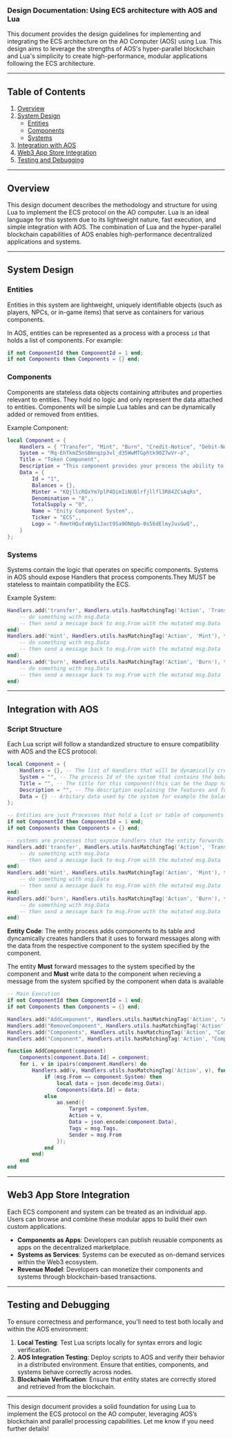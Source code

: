 ### Design Documentation: Using ECS architecture with AOS and Lua

This document provides the design guidelines for implementing and integrating the ECS architecture on the AO Computer (AOS) using Lua. This design aims to leverage the strengths of AOS's hyper-parallel blockchain and Lua's simplicity to create high-performance, modular applications following the ECS architecture.

---

## Table of Contents

1. [Overview](#overview)
2. [System Design](#system-design)
    - [Entities](#entities)
    - [Components](#components)
    - [Systems](#systems)
3. [Integration with AOS](#integration-with-aos)
4. [Web3 App Store Integration](#web3-app-store-integration)
5. [Testing and Debugging](#testing-and-debugging)

---

## Overview

This design document describes the methodology and structure for using Lua to implement the ECS protocol on the AO computer. Lua is an ideal language for this system due to its lightweight nature, fast execution, and simple integration with AOS. The combination of Lua and the hyper-parallel blockchain capabilities of AOS enables high-performance decentralized applications and systems.

---

## System Design

### Entities

Entities in this system are lightweight, uniquely identifiable objects (such as players, NPCs, or in-game items) that serve as containers for various components. 

In AOS, entities can be represented as a process with a process `id` that holds a list of components. For example:

```lua
if not ComponentId then ComponentId = 1 end;
if not Components then Components = {} end;
```

### Components

Components are stateless data objects containing attributes and properties relevant to entities. They hold no logic and only represent the data attached to entities. Components will be simple Lua tables and can be dynamically added or removed from entities.

Example Component:

```lua
local Component = {
    Handlers = { "Transfer", "Mint", "Burn", "Credit-Notice", "Debit-Notice", "Mint-Notice", "Burn-Notice" },
    System = "Mq-EhTkmZ5nSBmnqzp3vl_d35WwMTGphtk90Z7wVr-o",
    Title = "Token Component",
    Description = "This component provides your process the ability to act as a fungible token",
    Data = {
        Id = "1",
        Balances = {},
        Minter = "KQjllcRQxYm7plP4DimIiNUBlrfjllfl3R84ZCsAqRs",
        Denomination = "8",,
        TotalSupply = "0",
        Name = "Enity Component System",,
        Ticker = "ECS",,
        Logo = "-RmetHQufxWySiJact95a9ON6pb-0s56dElmyJusGwQ",,
    }
};
```

### Systems

Systems contain the logic that operates on specific components. Systems in AOS should expose Handlers that process components.They MUST be stateless to maintain compatibility the ECS.

Example System:

```lua
Handlers.add('transfer', Handlers.utils.hasMatchingTag('Action', 'Transfer'), function(msg)
    -- do something with msg.Data
    -- then send a message back to msg.From with the mutated msg.Data
end)
Handlers.add('mint', Handlers.utils.hasMatchingTag('Action', 'Mint'), function(msg)
    -- do something with msg.Data
    -- then send a message back to msg.From with the mutated msg.Data
end)
Handlers.add('burn', Handlers.utils.hasMatchingTag('Action', 'Burn'), function(msg)
    -- do something with msg.Data
    -- then send a message back to msg.From with the mutated msg.Data
end)
```

---

## Integration with AOS

### Script Structure

Each Lua script will follow a standardized structure to ensure compatibility with AOS and the ECS protocol:

```lua
local Component = {
    Handlers = {}, -- The list of Handlers that will be dynamically created upon adding the component to the entity
    System = "", -- The process Id of the system that contains the behavior and logic for this component
    Title = "", -- The title for this component(this can be the Dapp name)
    Description = "", -- The description explaining the features and functionality of the component(Dapp)
    Data = {} -- Arbitary data used by the system for example the balance table for a token component 
};
```
```lua
-- Entities are just Processes that hold a list or table of components 
if not ComponentId then ComponentId = 1 end;
if not Components then Components = {} end;
```
```lua
-- systems are processes that expose handlers that the entity forwards msgs to along with the data from the respective component
Handlers.add('transfer', Handlers.utils.hasMatchingTag('Action', 'Transfer'), function(msg)
    -- do something with msg.Data
    -- then send a message back to msg.From with the mutated msg.Data
end)
Handlers.add('mint', Handlers.utils.hasMatchingTag('Action', 'Mint'), function(msg)
    -- do something with msg.Data
    -- then send a message back to msg.From with the mutated msg.Data
end)
Handlers.add('burn', Handlers.utils.hasMatchingTag('Action', 'Burn'), function(msg)
    -- do something with msg.Data
    -- then send a message back to msg.From with the mutated msg.Data
end)
```

**Entity Code**: The entity process adds components to its table and dyncamically creates handlers that it uses to forward messages along with the data from the respective component to the system specified by the component.

The entity **Must** forward messages to the system specified by the component and **Must** write data to the component when recieving a message from the system spcified by the component when data is available

```lua
-- Main Execution
if not ComponentId then ComponentId = 1 end;
if not Components then Components = {} end;

Handlers.add("AddComponent", Handlers.utils.hasMatchingTag('Action', "AddComponent"), function(msg)end)
Handlers.add("RemoveComponent", Handlers.utils.hasMatchingTag('Action', "RemoveComponent"), function(msg)end)
Handlers.add("Components", Handlers.utils.hasMatchingTag('Action', "Components"), function(msg)end)
Handlers.add("Component", Handlers.utils.hasMatchingTag('Action', "Component"), function(msg)end)

function AddComponent(component)
    Components[component.Data.Id] = component;
    for i, v in ipairs(component.Handlers) do
        Handlers.add(v, Handlers.utils.hasMatchingTag('Action', v), function(msg)
            if (msg.From == component.System) then
                local data = json.decode(msg.Data);
                Components[data.Id] = data;
            else
                ao.send({
                    Target = component.System,
                    Action = v,
                    Data = json.encode(component.Data),
                    Tags = msg.Tags,
                    Sender = msg.From
                });
            end
        end)
    end
end
```
---

## Web3 App Store Integration

Each ECS component and system can be treated as an individual app. Users can browse and combine these modular apps to build their own custom applications.

- **Components as Apps**: Developers can publish reusable components as apps on the decentralized marketplace.
- **Systems as Services**: Systems can be executed as on-demand services within the Web3 ecosystem.
- **Revenue Model**: Developers can monetize their components and systems through blockchain-based transactions.

---

## Testing and Debugging

To ensure correctness and performance, you’ll need to test both locally and within the AOS environment:

1. **Local Testing**: Test Lua scripts locally for syntax errors and logic verification.
2. **AOS Integration Testing**: Deploy scripts to AOS and verify their behavior in a distributed environment. Ensure that entities, components, and systems behave correctly across nodes.
3. **Blockchain Verification**: Ensure that entity states are correctly stored and retrieved from the blockchain.

---

This design document provides a solid foundation for using Lua to implement the ECS protocol on the AO computer, leveraging AOS’s blockchain and parallel processing capabilities. Let me know if you need further details!